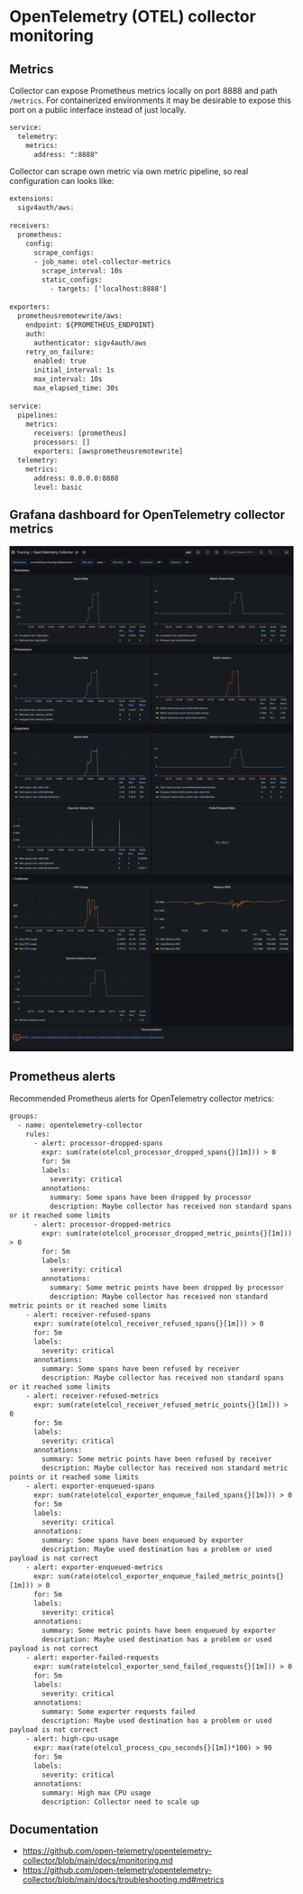 # OpenTelemetry (OTEL) collector monitoring

## Metrics

Collector can expose Prometheus metrics locally on port 8888 and path 
`/metrics`. For containerized environments it may be desirable to expose this 
port on a public interface instead of just locally.

```
service:
  telemetry:
    metrics:
      address: ":8888"
```

Collector can scrape own metric via own metric pipeline, so real configuration 
can looks like:
```
extensions:
  sigv4auth/aws:

receivers:
  prometheus:
    config:
      scrape_configs:
      - job_name: otel-collector-metrics
        scrape_interval: 10s
        static_configs:
          - targets: ['localhost:8888']

exporters:
  prometheusremotewrite/aws:
    endpoint: ${PROMETHEUS_ENDPOINT}
    auth:
      authenticator: sigv4auth/aws
    retry_on_failure:
      enabled: true
      initial_interval: 1s
      max_interval: 10s
      max_elapsed_time: 30s

service:
  pipelines:
    metrics:
      receivers: [prometheus]
      processors: []
      exporters: [awsprometheusremotewrite]
  telemetry:
    metrics:
      address: 0.0.0.0:8888
      level: basic
```

## Grafana dashboard for OpenTelemetry collector metrics

[![OpenTelemetry collector dashboard](dashboard/opentelemetry-collector-dashboard.png)](https://github.com/monitoringartist/opentelemetry-collector-monitoring/tree/main/dashboard)

## Prometheus alerts

Recommended Prometheus alerts for OpenTelemetry collector metrics:
```
groups:
  - name: opentelemetry-collector
    rules:
      - alert: processor-dropped-spans
        expr: sum(rate(otelcol_processor_dropped_spans{}[1m])) > 0
        for: 5m
        labels:
          severity: critical
        annotations:
          summary: Some spans have been dropped by processor
          description: Maybe collector has received non standard spans or it reached some limits
      - alert: processor-dropped-metrics
        expr: sum(rate(otelcol_processor_dropped_metric_points{}[1m])) > 0
        for: 5m
        labels:
          severity: critical
        annotations:
          summary: Some metric points have been dropped by processor
          description: Maybe collector has received non standard metric points or it reached some limits
    - alert: receiver-refused-spans
      expr: sum(rate(otelcol_receiver_refused_spans{}[1m])) > 0
      for: 5m
      labels:
        severity: critical
      annotations:
        summary: Some spans have been refused by receiver
        description: Maybe collector has received non standard spans or it reached some limits
    - alert: receiver-refused-metrics
      expr: sum(rate(otelcol_receiver_refused_metric_points{}[1m])) > 0
      for: 5m
      labels:
        severity: critical
      annotations:
        summary: Some metric points have been refused by receiver
        description: Maybe collector has received non standard metric points or it reached some limits
    - alert: exporter-enqueued-spans
      expr: sum(rate(otelcol_exporter_enqueue_failed_spans{}[1m])) > 0
      for: 5m
      labels:
        severity: critical
      annotations:
        summary: Some spans have been enqueued by exporter
        description: Maybe used destination has a problem or used payload is not correct
    - alert: exporter-enqueued-metrics
      expr: sum(rate(otelcol_exporter_enqueue_failed_metric_points{}[1m])) > 0
      for: 5m
      labels:
        severity: critical
      annotations:
        summary: Some metric points have been enqueued by exporter
        description: Maybe used destination has a problem or used payload is not correct
    - alert: exporter-failed-requests
      expr: sum(rate(otelcol_exporter_send_failed_requests{}[1m])) > 0
      for: 5m
      labels:
        severity: critical
      annotations:
        summary: Some exporter requests failed
        description: Maybe used destination has a problem or used payload is not correct
    - alert: high-cpu-usage
      expr: max(rate(otelcol_process_cpu_seconds{}[1m])*100) > 90
      for: 5m
      labels:
        severity: critical
      annotations:
        summary: High max CPU usage
        description: Collector need to scale up
```

## Documentation

- https://github.com/open-telemetry/opentelemetry-collector/blob/main/docs/monitoring.md
- https://github.com/open-telemetry/opentelemetry-collector/blob/main/docs/troubleshooting.md#metrics
